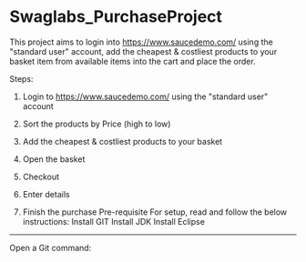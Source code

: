 # Swaglabs_PurchaseProject
This project aims to login into https://www.saucedemo.com/ using the "standard user" account, 
add the  cheapest & costliest products to your basket item from available items into the cart and place the order.

Steps:

1. Login to https://www.saucedemo.com/ using the "standard user" account

2. Sort the products by Price (high to low)

3. Add the cheapest & costliest products to your basket

4. Open the basket

5. Checkout

6. Enter details

7. Finish the purchase
Pre-requisite
For setup, read and follow the below instructions:
Install GIT 
Install JDK 
Install Eclipse
----------------
Open a Git command: 
